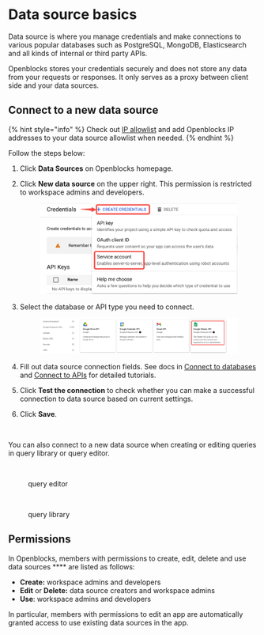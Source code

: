 # Data source basics

Data source is where you manage credentials and make connections to various popular databases such as PostgreSQL, MongoDB, Elasticsearch and all kinds of internal or third party APIs.&#x20;

Openblocks stores your credentials securely and does not store any data from your requests or responses. It only serves as a proxy between client side and your data sources.

## Connect to a new data source

{% hint style="info" %}
Check out [IP allowlist](configure-ip-allowlists.md) and add Openblocks IP addresses to your data source allowlist when needed.
{% endhint %}

Follow the steps below:

1. Click **Data Sources** on Openblocks homepage.
2.  Click **New data source** on the upper right. This permission is restricted to workspace admins and developers.

    <figure><img src="../.gitbook/assets/image (12).png" alt=""><figcaption></figcaption></figure>
3.  Select the database or API type you need to connect.

    <figure><img src="../.gitbook/assets/image (32).png" alt=""><figcaption></figcaption></figure>
4. Fill out data source connection fields. See docs in [Connect to databases](broken-reference) and [Connect to APIs](broken-reference) for detailed tutorials.
5. Click **Test the connection** to check whether you can make a successful connection to data source based on current settings.
6.  Click **Save**.

    <figure><img src="../.gitbook/assets/image (28).png" alt=""><figcaption></figcaption></figure>

You can also connect to a new data source when creating or editing queries in query library or query editor.

<figure><img src="../.gitbook/assets/image (37).png" alt=""><figcaption><p>query editor</p></figcaption></figure>

<figure><img src="../.gitbook/assets/image (16).png" alt=""><figcaption><p>query library</p></figcaption></figure>

## Permissions

In Openblocks, members with permissions to create, edit, delete and use data sources **** are listed as follows:

* **Create:** workspace admins and developers
* **Edit** or **Delete:** data source creators and workspace admins
* **Use**: workspace admins and developers

In particular, members with permissions to edit an app are automatically granted access to use existing data sources in the app.
